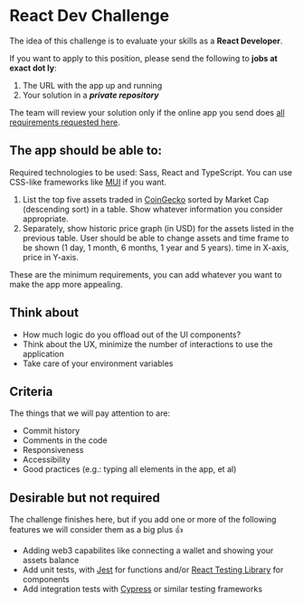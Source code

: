 # React Dev Challenge

The idea of this challenge is to evaluate your skills as a **React Developer**.

If you want to apply to this position, please send the following to **jobs at exact dot ly**:

1. The URL with the app up and running
2. Your solution in a **_private repository_**

The team will review your solution only if the online app you send does [all requirements requested here](#the-app-should-be-able-to).

## The app should be able to:

Required technologies to be used: Sass, React and TypeScript. You can use CSS-like frameworks like [MUI](https://mui.com/) if you want.

1. List the top five assets traded in [CoinGecko](https://www.coingecko.com/) sorted by Market Cap (descending sort) in a table. Show whatever information you consider appropriate.
2. Separately, show historic price graph (in USD) for the assets listed in the previous table. User should be able to change assets and time frame to be shown (1 day, 1 month, 6 months, 1 year and 5 years). time in X-axis, price in Y-axis.

These are the minimum requirements, you can add whatever you want to make the app more appealing.

## Think about

- How much logic do you offload out of the UI components?
- Think about the UX, minimize the number of interactions to use the application
- Take care of your environment variables

## Criteria

The things that we will pay attention to are:

- Commit history
- Comments in the code
- Responsiveness
- Accessibility
- Good practices (e.g.: typing all elements in the app, et al)

## Desirable but not required

The challenge finishes here, but if you add one or more of the following features we will consider them as a big plus 👍

- Adding web3 capabilites like connecting a wallet and showing your assets balance
- Add unit tests, with [Jest](https://jestjs.io/) for functions and/or [React Testing Library](https://testing-library.com/docs/react-testing-library/intro/) for components
- Add integration tests with [Cypress](https://www.cypress.io/) or similar testing frameworks
